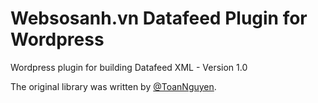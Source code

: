 # Websosanh.vn Datafeed Plugin for Wordpress

Wordpress plugin for building Datafeed XML - Version 1.0

The original library was written by [@ToanNguyen](https://twitter.com/anhtoandev).

